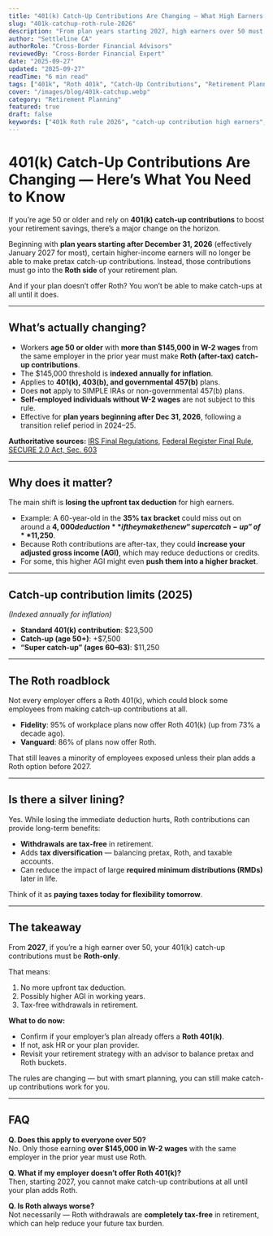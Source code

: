 ```yaml
---
title: "401(k) Catch-Up Contributions Are Changing — What High Earners Need to Know"
slug: "401k-catchup-roth-rule-2026"
description: "From plan years starting 2027, high earners over 50 must make Roth-only 401(k) catch-up contributions. Learn what changes, who’s affected, and how to plan ahead."
author: "Settleline CA"
authorRole: "Cross-Border Financial Advisors"
reviewedBy: "Cross-Border Financial Expert"
date: "2025-09-27"
updated: "2025-09-27"
readTime: "6 min read"
tags: ["401k", "Roth 401k", "Catch-Up Contributions", "Retirement Planning", "SECURE Act 2.0"]
cover: "/images/blog/401k-catchup.webp"
category: "Retirement Planning"
featured: true
draft: false
keywords: ["401k Roth rule 2026", "catch-up contribution high earners", "Roth 401k retirement planning", "SECURE Act 2.0 catch-up changes", "tax planning for retirees"]
---
```


# 401(k) Catch-Up Contributions Are Changing — Here’s What You Need to Know

If you’re age 50 or older and rely on **401(k) catch-up contributions** to boost your retirement savings, there’s a major change on the horizon.  

Beginning with **plan years starting after December 31, 2026** (effectively January 2027 for most), certain higher-income earners will no longer be able to make pretax catch-up contributions. Instead, those contributions must go into the **Roth side** of your retirement plan.  

And if your plan doesn’t offer Roth? You won’t be able to make catch-ups at all until it does.  

---

## What’s actually changing?  

- Workers **age 50 or older** with **more than $145,000 in W-2 wages** from the same employer in the prior year must make **Roth (after-tax) catch-up contributions**.  
- The $145,000 threshold is **indexed annually for inflation**.  
- Applies to **401(k), 403(b), and governmental 457(b)** plans.  
- Does **not** apply to SIMPLE IRAs or non-governmental 457(b) plans.  
- **Self-employed individuals without W-2 wages** are not subject to this rule.  
- Effective for **plan years beginning after Dec 31, 2026**, following a transition relief period in 2024–25.  

**Authoritative sources:** [IRS Final Regulations](https://www.irs.gov/newsroom/treasury-irs-issue-final-regulations-on-new-roth-catch-up-rule-other-secure-2point0-act-provisions), [Federal Register Final Rule](https://www.federalregister.gov/documents/2025/09/16/2025-17865/catch-up-contributions), [SECURE 2.0 Act, Sec. 603](https://www.congress.gov/bill/117th-congress/house-bill/2617/text)  

---

## Why does it matter?  

The main shift is **losing the upfront tax deduction** for high earners.  

- Example: A 60-year-old in the **35% tax bracket** could miss out on around a **$4,000 deduction** if they make the new “super catch-up” of **$11,250**.  
- Because Roth contributions are after-tax, they could **increase your adjusted gross income (AGI)**, which may reduce deductions or credits.  
- For some, this higher AGI might even **push them into a higher bracket**.  

---

## Catch-up contribution limits (2025)  

*(Indexed annually for inflation)*  

- **Standard 401(k) contribution**: $23,500  
- **Catch-up (age 50+)**: +$7,500  
- **“Super catch-up” (ages 60–63)**: $11,250  

---

## The Roth roadblock  

Not every employer offers a Roth 401(k), which could block some employees from making catch-up contributions at all.  

- **Fidelity**: 95% of workplace plans now offer Roth 401(k) (up from 73% a decade ago).  
- **Vanguard**: 86% of plans now offer Roth.  

That still leaves a minority of employees exposed unless their plan adds a Roth option before 2027.  

---

## Is there a silver lining?  

Yes. While losing the immediate deduction hurts, Roth contributions can provide long-term benefits:  

- **Withdrawals are tax-free** in retirement.  
- Adds **tax diversification** — balancing pretax, Roth, and taxable accounts.  
- Can reduce the impact of large **required minimum distributions (RMDs)** later in life.  

Think of it as **paying taxes today for flexibility tomorrow**.  

---

## The takeaway  

From **2027**, if you’re a high earner over 50, your 401(k) catch-up contributions must be **Roth-only**.  

That means:  

1. No more upfront tax deduction.  
2. Possibly higher AGI in working years.  
3. Tax-free withdrawals in retirement.  

**What to do now:**  

- Confirm if your employer’s plan already offers a **Roth 401(k)**.  
- If not, ask HR or your plan provider.  
- Revisit your retirement strategy with an advisor to balance pretax and Roth buckets.  

The rules are changing — but with smart planning, you can still make catch-up contributions work for you.  

---

## FAQ  

**Q. Does this apply to everyone over 50?**  
No. Only those earning **over $145,000 in W-2 wages** with the same employer in the prior year must use Roth.  

**Q. What if my employer doesn’t offer Roth 401(k)?**  
Then, starting 2027, you cannot make catch-up contributions at all until your plan adds Roth.  

**Q. Is Roth always worse?**  
Not necessarily — Roth withdrawals are **completely tax-free** in retirement, which can help reduce your future tax burden.  
